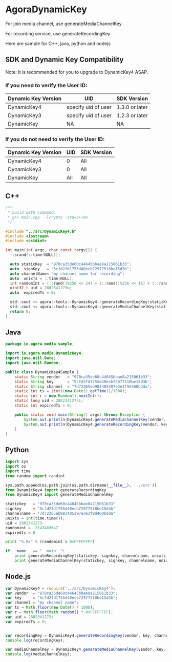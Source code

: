 # AgoraDynamicKey

For join media channel, use generateMediaChannelKey

For recording service, use generateRecordingKey

Here are sample for C++, java, python and nodejs

## SDK and Dynamic Key Compatibility
Note: It is recommended for you to upgrade to DynamicKey4 ASAP.
### If you need to verify the User ID:

| Dynamic Key Version | UID | SDK Version  |
|---|---|---|
| DynamicKey4  | specify uid of user | 1.3.0 or later  |
| DynamicKey3  | specify uid of user  | 1.2.3 or later  |
| DynamicKey  |  NA |  NA |

### If you do not need to verify the User ID:

| Dynamic Key Version | UID | SDK Version  |
|---|---|---|
| DynamicKey4  | 0 | All |
| DynamicKey3  | 0 | All |
| DynamicKey  | All | All |



## C++
```c
/**
 * build with command:
 * g++ main.cpp  -lcrypto -std=c++0x
 */

#include "../src/DynamicKey4.h"
#include <iostream>
#include <cstdint>

int main(int argc, char const *argv[]) {
  ::srand(::time(NULL));

  auto staticKey  = "970ca35de60c44645bbae8a215061b33";
  auto  signKey   = "5cfd2fd1755d40ecb72977518be15d3b";
  auto channelName= "my channel name for recording";
  auto  unixTs = ::time(NULL);
  int randomInt = (::rand()%256 << 24) + (::rand()%256 << 16) + (::rand()%256 << 8) + (::rand()%256);
  uint32_t uid = 2882341273u;
  auto  expiredTs = 0;

  std::cout << agora::tools::DynamicKey4::generateRecordingKey(staticKey, signKey, channelName, unixTs, randomInt, uid, expiredTs) << std::endl;
  std::cout << agora::tools::DynamicKey4::generateMediaChannelKey(staticKey, signKey, channelName, unixTs, randomInt, uid, expiredTs) << std::endl;
  return 0;
}
```

## Java
```java
package io.agora.media.sample;

import io.agora.media.DynamicKey4;
import java.util.Date;
import java.util.Random;

public class DynamicKey4Sample {
    static String vendor   = "970ca35de60c44645bbae8a215061b33";
    static String key      = "5cfd2fd1755d40ecb72977518be15d3b";
    static String channel  = "7d72365eb983485397e3e3f9d460bdda";
    static int ts = (int)(new Date().getTime()/1000);
    static int r = new Random().nextInt();
    static long uid = 2882341273L;
    static int expiredTs = 0;

    public static void main(String[] args) throws Exception {
        System.out.println(DynamicKey4.generateMediaChannelKey(vendor, key, channel, ts, r, uid, expiredTs));
        System.out.println(DynamicKey4.generateRecordingKey(vendor, key, channel, ts, r, uid, expiredTs));
    }
}
```

## Python
```python
import sys
import os
import time
from random import randint

sys.path.append(os.path.join(os.path.dirname(__file__), '../src'))
from DynamicKey4 import generateRecordingKey
from DynamicKey4 import generateMediaChannelKey

statickey   = "970ca35de60c44645bbae8a215061b33"
signkey     = "5cfd2fd1755d40ecb72977518be15d3b"
channelname = "7d72365eb983485397e3e3f9d460bdda"
unixts = int(time.time());
uid = 2882341273
randomint = -2147483647
expiredts = 0

print "%.8x" % (randomint & 0xFFFFFFFF)

if __name__ == "__main__":
    print generateRecordingKey(statickey, signkey, channelname, unixts, randomint, uid, expiredts)
    print generateMediaChannelKey(statickey, signkey, channelname, unixts, randomint, uid, expiredts)
```

## Node.js

```javascript
var DynamicKey4 = require('../src/DynamicKey4');
var vendor  = "970ca35de60c44645bbae8a215061b33";
var key     = "5cfd2fd1755d40ecb72977518be15d3b";
var channel = "my channel name";
var ts = Math.floor(new Date() / 1000);
var r = Math.floor(Math.random() * 0xFFFFFFFF);
var uid = 2882341273;
var expiredTs = 0;


var recordingKey = DynamicKey4.generateRecordingKey(vendor, key, channel, ts, r, uid, expiredTs);
console.log(recordingKey);

var mediaChannelKey = DynamicKey4.generateMediaChannelKey(vendor, key, channel, ts, r, uid, expiredTs);
console.log(mediaChannelKey);

```
